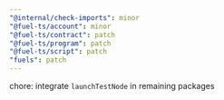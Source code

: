 ```yaml
---
"@internal/check-imports": minor
"@fuel-ts/account": minor
"@fuel-ts/contract": patch
"@fuel-ts/program": patch
"@fuel-ts/script": patch
"fuels": patch
---
```


chore: integrate `launchTestNode` in remaining packages
